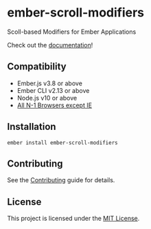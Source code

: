 ember-scroll-modifiers
==============================================================================

Scoll-based Modifiers for Ember Applications

Check out the [documentation](https://ember-scroll-modifiers.jhawk.co/)!


Compatibility
------------------------------------------------------------------------------

* Ember.js v3.8 or above
* Ember CLI v2.13 or above
* Node.js v10 or above
* [All N-1 Browsers except IE](https://caniuse.com/#feat=intersectionobserver)


Installation
------------------------------------------------------------------------------

```
ember install ember-scroll-modifiers
```


Contributing
------------------------------------------------------------------------------

See the [Contributing](CONTRIBUTING.md) guide for details.


License
------------------------------------------------------------------------------

This project is licensed under the [MIT License](LICENSE.md).
